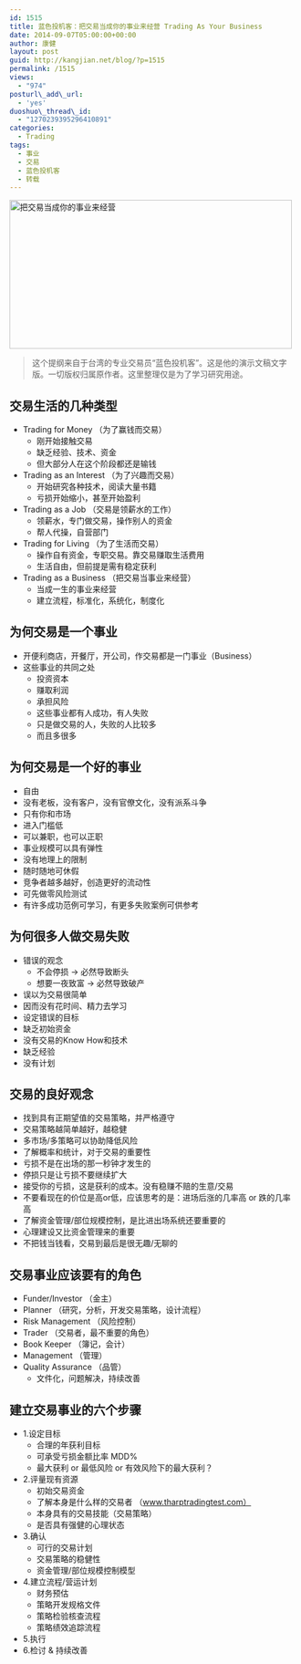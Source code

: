 ```yaml
---
id: 1515
title: 蓝色投机客：把交易当成你的事业来经营 Trading As Your Business
date: 2014-09-07T05:00:00+00:00
author: 康健
layout: post
guid: http://kangjian.net/blog/?p=1515
permalink: /1515
views:
  - "974"
posturl\_add\_url:
  - 'yes'
duoshuo\_thread\_id:
  - "1270239395296410891"
categories:
  - Trading
tags:
  - 事业
  - 交易
  - 蓝色投机客
  - 转载
---
```

<img style="margin-left:auto;margin-right:auto" src="http://kangjian.net/images/2014/08/002790804.jpg" alt="把交易当成你的事业来经营" border="0" width="495" height="261" />

> 这个提纲来自于台湾的专业交易员“蓝色投机客”。这是他的演示文稿文字版。一切版权归属原作者。这里整理仅是为了学习研究用途。

## 交易生活的几种类型

  * Trading for Money （为了赢钱而交易） 
	  * 刚开始接触交易
	  * 缺乏经验、技术、资金
	  * 但大部分人在这个阶段都还是输钱
  * Trading as an Interest （为了兴趣而交易） 
	  * 开始研究各种技术，阅读大量书籍
	  * 亏损开始缩小，甚至开始盈利
  * Trading as a Job （交易是领薪水的工作） 
	  * 领薪水，专门做交易，操作别人的资金
	  * 帮人代操，自营部门
  * Trading for Living （为了生活而交易） 
	  * 操作自有资金，专职交易。靠交易赚取生活费用
	  * 生活自由，但前提是需有稳定获利
  * Trading as a Business （把交易当事业来经营） 
	  * 当成一生的事业来经营
	  * 建立流程，标准化，系统化，制度化

## 为何交易是一个事业

  * 开便利商店，开餐厅，开公司，作交易都是一门事业（Business）
  * 这些事业的共同之处 
	  * 投资资本
	  * 赚取利润
	  * 承担风险
	  * 这些事业都有人成功，有人失败
	  * 只是做交易的人，失败的人比较多
	  * 而且多很多

## 为何交易是一个好的事业

  * 自由
  * 没有老板，没有客户，没有官僚文化，没有派系斗争
  * 只有你和市场
  * 进入门槛低
  * 可以兼职，也可以正职
  * 事业规模可以具有弹性
  * 没有地理上的限制
  * 随时随地可休假
  * 竞争者越多越好，创造更好的流动性
  * 可先做零风险测试
  * 有许多成功范例可学习，有更多失败案例可供参考

## 为何很多人做交易失败

  * 错误的观念 
	  * 不会停损 -\> 必然导致断头
	  * 想要一夜致富 -\> 必然导致破产
  * 误以为交易很简单
  * 因而没有花时间、精力去学习
  * 设定错误的目标
  * 缺乏初始资金
  * 没有交易的Know How和技术
  * 缺乏经验
  * 没有计划

## 交易的良好观念

  * 找到具有正期望值的交易策略，并严格遵守
  * 交易策略越简单越好，越稳健
  * 多市场/多策略可以协助降低风险
  * 了解概率和统计，对于交易的重要性
  * 亏损不是在出场的那一秒钟才发生的
  * 停损只是让亏损不要继续扩大
  * 接受你的亏损，这是获利的成本。没有稳赚不赔的生意/交易
  * 不要看现在的价位是高or低，应该思考的是：进场后涨的几率高 or 跌的几率高
  * 了解资金管理/部位规模控制，是比进出场系统还要重要的
  * 心理建设又比资金管理来的重要
  * 不把钱当钱看，交易到最后是很无趣/无聊的

## 交易事业应该要有的角色

  * Funder/Investor （金主）
  * Planner （研究，分析，开发交易策略，设计流程）
  * Risk Management （风险控制）
  * Trader （交易者，最不重要的角色）
  * Book Keeper （簿记，会计）
  * Management （管理）
  * Quality Assurance （品管） 
	  * 文件化，问题解决，持续改善

## 建立交易事业的六个步骤

  * 1.设定目标 
	  * 合理的年获利目标
	  * 可承受亏损金额比率 MDD%
	  * 最大获利 or 最低风险 or 有效风险下的最大获利？
  * 2.评量现有资源 
	  * 初始交易资金
	  * 了解本身是什么样的交易者 （www.tharptradingtest.com）
	  * 本身具有的交易技能（交易策略）
	  * 是否具有强健的心理状态
  * 3.确认 
	  * 可行的交易计划
	  * 交易策略的稳健性
	  * 资金管理/部位规模控制模型
  * 4.建立流程/营运计划 
	  * 财务预估
	  * 策略开发规格文件
	  * 策略检验核查流程
	  * 策略绩效追踪流程
  * 5.执行
  * 6.检讨 & 持续改善